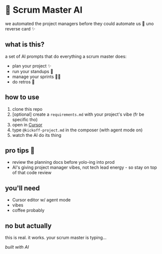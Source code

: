 # 🤖 Scrum Master AI

we automated the project managers before they could automate us 🔄 uno reverse card ✨

## what is this?
a set of AI prompts that do everything a scrum master does:
- plan your project ✨
- run your standups 🌅
- manage your sprints 🏃‍♂️
- do retros 🔄

## how to use
1. clone this repo
2. [optional] create a `requirements.md` with your project's vibe (fr be specific tho)
3. open in [Cursor](https://www.cursor.com/)
4. type `@kickoff-project.md` in the composer (with agent mode on)
5. watch the AI do its thing

## pro tips 👀
- review the planning docs before yolo-ing into prod
- AI's giving project manager vibes, not tech lead energy - so stay on top of that code review

## you'll need
- Cursor editor w/ agent mode
- vibes
- coffee probably

## no but actually
this is real. it works. your scrum master is typing...

*built with AI*
